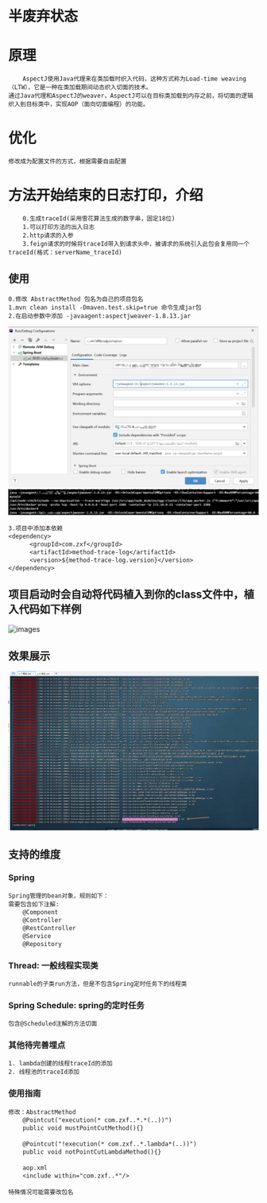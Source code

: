 # 半废弃状态
# 原理
```text
    AspectJ使用Java代理来在类加载时织入代码，这种方式称为Load-time weaving（LTW），它是一种在类加载期间动态织入切面的技术。
通过Java代理和AspectJ的weaver，AspectJ可以在目标类加载到内存之前，将切面的逻辑织入到目标类中，实现AOP（面向切面编程）的功能。
```
# 优化
```text
修改成为配置文件的方式，根据需要自由配置
```
# 方法开始结束的日志打印，介绍
```text
    0.生成traceId(采用雪花算法生成的数字串，固定18位)
    1.可以打印方法的出入日志
    2.http请求的入参
    3.feign请求的时候将traceId带入到请求头中，被请求的系统引入此包会复用同一个traceId(格式：serverName_traceId)
```
## 使用
```text
0.修改 AbstractMethod 包名为自己的项目包名
1.mvn clean install -Dmaven.test.skip=true 命令生成jar包
2.在启动参数中添加 -javaagent:aspectjweaver-1.8.13.jar
```
![images](./images/1.png)
![images](./images/2.png)
```text
3.项目中添加本依赖
<dependency>
      <groupId>com.zxf</groupId>
      <artifactId>method-trace-log</artifactId>
      <version>${method-trace-log.version}</version>
</dependency>
```
## 项目启动时会自动将代码植入到你的class文件中，植入代码如下样例
![images](./images/3.png)
## 效果展示
![images](./images/4.png)
## 支持的维度
### Spring
```text
Spring管理的bean对象，规则如下：
需要包含如下注解:
    @Component
    @Controller
    @RestController
    @Service
    @Repository
```
### Thread: 一般线程实现类
```text
runnable的子类run方法，但是不包含Spring定时任务下的线程类
```
### Spring Schedule: spring的定时任务
```text
包含@Scheduled注解的方法切面
```
### 其他待完善埋点
```text
1. lambda创建的线程traceId的添加
2. 线程池的traceId添加
```
### 使用指南
```text
修改：AbstractMethod
    @Pointcut("execution(* com.zxf..*.*(..))")
    public void mustPointCutMethod(){}

    @Pointcut("!execution(* com.zxf..*.lambda*(..))")
    public void notPointCutLambdaMethod(){}
    
    aop.xml
    <include within="com.zxf..*"/>

特殊情况可能需要改包名
```